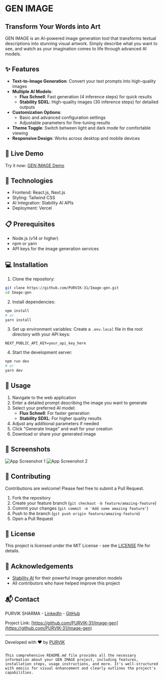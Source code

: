 
# GEN IMAGE

## Transform Your Words into Art

GEN IMAGE is an AI-powered image generation tool that transforms textual descriptions into stunning visual artwork. Simply describe what you want to see, and watch as your imagination comes to life through advanced AI models.

## ✨ Features

- **Text-to-Image Generation**: Convert your text prompts into high-quality images
- **Multiple AI Models**:
  - **Flux Schnell**: Fast generation (4 inference steps) for quick results
  - **Stability SDXL**: High-quality images (30 inference steps) for detailed outputs
- **Customization Options**:
  - Basic and advanced configuration settings
  - Adjustable parameters for fine-tuning results
- **Theme Toggle**: Switch between light and dark mode for comfortable viewing
- **Responsive Design**: Works across desktop and mobile devices

## 🚀 Live Demo

Try it now: [GEN IMAGE Demo](https://image-gen-purvik.vercel.app/)

## 🔧 Technologies

- Frontend: React.js, Next.js
- Styling: Tailwind CSS
- AI Integration: Stability AI APIs
- Deployment: Vercel

## 📋 Prerequisites

- Node.js (v14 or higher)
- npm or yarn
- API keys for the image generation services

## 💻 Installation

1. Clone the repository:
```bash
git clone https://github.com/PURVIK-31/Image-gen.git
cd Image-gen
```

2. Install dependencies:
```bash
npm install
# or
yarn install
```

3. Set up environment variables:
Create a `.env.local` file in the root directory with your API keys:
```
NEXT_PUBLIC_API_KEY=your_api_key_here
```

4. Start the development server:
```bash
npm run dev
# or
yarn dev
```

## 🎯 Usage

1. Navigate to the web application
2. Enter a detailed prompt describing the image you want to generate
3. Select your preferred AI model:
   - **Flux Schnell**: For faster generation
   - **Stability SDXL**: For higher quality results
4. Adjust any additional parameters if needed
5. Click "Generate Image" and wait for your creation
6. Download or share your generated image

## 📸 Screenshots

![App Screenshot 1](https://github.com/PURVIK-31/Image-gen/raw/main/public/screenshot1.png)
![App Screenshot 2](https://github.com/PURVIK-31/Image-gen/raw/main/public/screenshot2.png)

## 🤝 Contributing

Contributions are welcome! Please feel free to submit a Pull Request.

1. Fork the repository
2. Create your feature branch (`git checkout -b feature/amazing-feature`)
3. Commit your changes (`git commit -m 'Add some amazing feature'`)
4. Push to the branch (`git push origin feature/amazing-feature`)
5. Open a Pull Request

## 📄 License

This project is licensed under the MIT License - see the [LICENSE](LICENSE) file for details.

## 👏 Acknowledgements

- [Stability AI](https://stability.ai/) for their powerful image generation models
- All contributors who have helped improve this project

## 📬 Contact

PURVIK SHARMA - [LinkedIn](https://linkedin.com/in/purviksharma/) - [GitHub](https://github.com/PURVIK-31)

Project Link: [https://github.com/PURVIK-31/Image-gen](https://github.com/PURVIK-31/Image-gen)

---

Developed with ❤️ by [PURVIK](https://github.com/PURVIK-31)
```

This comprehensive README.md file provides all the necessary information about your GEN IMAGE project, including features, installation steps, usage instructions, and more. It's well-structured with emojis for visual enhancement and clearly outlines the project's capabilities.

